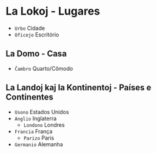 # La Lokoj - Lugares

-   `Urbo` Cidade
-   `Oficejo` Escritório

## La Domo - Casa

-   `Ĉambro` Quarto/Cômodo

## La Landoj kaj la Kontinentoj - Países e Continentes

-   `Usono` Estados Unidos
-   `Anglio` Inglaterra
    -   `Londono` Londres
-   `Francia` França
    -   `Parizo` Paris
-   `Germanio` Alemanha
